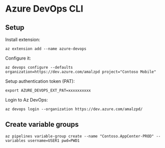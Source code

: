 # Azure DevOps CLI 

## Setup

Install extension:  
```
az extension add --name azure-devops
```

Configure it:
```
az devops configure --defaults organization=https://dev.azure.com/amalzpd project="Contoso Mobile"
```

Setup authentication token (PAT):  
```
export AZURE_DEVOPS_EXT_PAT=xxxxxxxxxx
```

Login to Az DevOps:  
```
az devops login --organization https://dev.azure.com/amalzpd/
```

## Create variable groups
```
az pipelines variable-group create --name "Contoso.AppCenter-PROD" --variables username=USER1 pwd=PWD1
```
